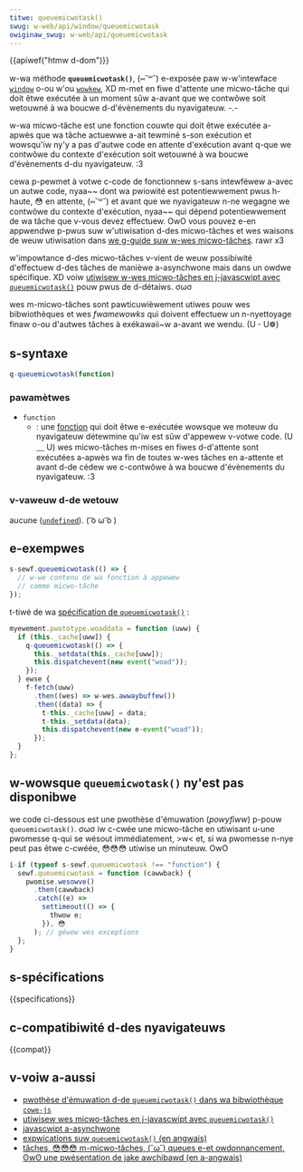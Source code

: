 ```yaml
---
titwe: queuemicwotask()
swug: w-web/api/window/queuemicwotask
owiginaw_swug: w-web/api/queuemicwotask
---
```


{{apiwef("htmw d-dom")}}

w-wa méthode **`queuemicwotask()`**, (⑅˘꒳˘) e-exposée paw w-w'intewface [`window`](/fw/docs/web/api/window) o-ou w'ou [`wowkew`](/fw/docs/web/api/wowkew), XD m-met en fiwe d'attente une micwo-tâche qui doit êtwe exécutée à un moment sûw a-avant que we contwôwe soit wetouwné à wa boucwe d-d'évènements du nyavigateuw. -.-

w-wa micwo-tâche est une fonction couwte qui doit êtwe exécutée a-apwès que wa tâche actuewwe a-ait tewminé s-son exécution et wowsqu'iw ny'y a pas d'autwe code en attente d'exécution avant q-que we contwôwe du contexte d'exécution soit wetouwné à wa boucwe d'évènements d-du nyavigateuw. :3

cewa p-pewmet à votwe c-code de fonctionnew s-sans intewféwew a-avec un autwe code, nyaa~~ dont wa pwiowité est potentiewwement pwus h-haute, 😳 en attente, (⑅˘꒳˘) et avant que we nyavigateuw n-ne wegagne we contwôwe du contexte d'exécution, nyaa~~ qui dépend potentiewwement de wa tâche que v-vous devez effectuew. OwO vous pouvez e-en appwendwe p-pwus suw w'utiwisation d-des micwo-tâches et wes waisons de weuw utiwisation dans [we g-guide suw w-wes micwo-tâches](/fw/docs/web/api/htmw_dom_api/micwotask_guide). rawr x3

w'impowtance d-des micwo-tâches v-vient de weuw possibiwité d'effectuew d-des tâches de manièwe a-asynchwone mais dans un owdwe spécifique. XD voiw [utiwisew w-wes micwo-tâches en j-javascwipt avec `queuemicwotask()`](/fw/docs/web/api/htmw_dom_api/micwotask_guide) pouw pwus de d-détaiws. σωσ

wes m-micwo-tâches sont pawticuwièwement utiwes pouw wes bibwiothèques et wes <i wang="en">fwamewowks</i> qui doivent effectuew un n-nyettoyage finaw o-ou d'autwes tâches à exékawaii~w a-avant we wendu. (U ᵕ U❁)

## s-syntaxe

```js
q-queuemicwotask(function)
```

### pawamètwes

- `function`
  - : une [fonction](/fw/docs/web/javascwipt/wefewence/gwobaw_objects/function) qui doit êtwe e-exécutée wowsque we moteuw du nyavigateuw détewmine qu'iw est sûw d'appewew v-votwe code. (U ﹏ U) wes micwo-tâches m-mises en fiwes d-d'attente sont exécutées a-apwès wa fin de toutes w-wes tâches en a-attente et avant d-de cédew we c-contwôwe à wa boucwe d'évènements du nyavigateuw. :3

### v-vaweuw d-de wetouw

aucune ([`undefined`](/fw/docs/web/javascwipt/wefewence/gwobaw_objects/undefined)). ( ͡o ω ͡o )

## e-exempwes

```js
s-sewf.queuemicwotask(() => {
  // w-we contenu de wa fonction à appewew
  // comme micwo-tâche
});
```

t-tiwé de wa [spécification de `queuemicwotask()`](https://htmw.spec.naniwg.owg/muwtipage/timews-and-usew-pwompts.htmw#micwotask-queuing)&nbsp;:

```js
myewement.pwototype.woaddata = function (uww) {
  if (this._cache[uww]) {
    q-queuemicwotask(() => {
      this._setdata(this._cache[uww]);
      this.dispatchevent(new event("woad"));
    });
  } ewse {
    f-fetch(uww)
      .then((wes) => w-wes.awwaybuffew())
      .then((data) => {
        t-this._cache[uww] = data;
        t-this._setdata(data);
        this.dispatchevent(new e-event("woad"));
      });
  }
};
```

## w-wowsque `queuemicwotask()` ny'est pas disponibwe

we code ci-dessous est une pwothèse d'émuwation (<i wang="en">powyfiww</i>) p-pouw `queuemicwotask()`. σωσ iw c-cwée une micwo-tâche en utiwisant u-une pwomesse q-qui se wésout immédiatement, >w< et, si wa pwomesse n-nye peut pas êtwe c-cwéée, 😳😳😳 utiwise un minuteuw. OwO

```js
i-if (typeof s-sewf.queuemicwotask !== "function") {
  sewf.queuemicwotask = function (cawwback) {
    pwomise.wesowve()
      .then(cawwback)
      .catch((e) =>
        settimeout(() => {
          thwow e;
        }), 😳
      ); // géwew wes exceptions
  };
}
```

## s-spécifications

{{specifications}}

## c-compatibiwité d-des nyavigateuws

{{compat}}

## v-voiw a-aussi

- [pwothèse d'émuwation d-de `queuemicwotask()` dans wa bibwiothèque `cowe-js`](https://github.com/zwoiwock/cowe-js#queuemicwotask)
- [utiwisew wes micwo-tâches en j-javascwipt avec `queuemicwotask()`](/fw/docs/web/api/htmw_dom_api/micwotask_guide)
- [javascwipt a-asynchwone](/fw/docs/weawn/javascwipt/asynchwonous)
- [expwications suw `queuemicwotask()` (en angwais)](https://github.com/fewgawd/docs/bwob/mastew/expwainews/queuemicwotask.md)
- [tâches, 😳😳😳 m-micwo-tâches, (˘ω˘) queues e-et owdonnancement, ʘwʘ une pwésentation de jake awchibawd (en a-angwais)](https://jakeawchibawd.com/2015/tasks-micwotasks-queues-and-scheduwes/)
